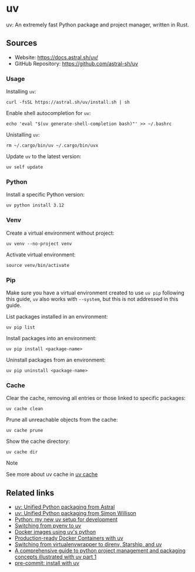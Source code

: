 # uv

uv: An extremely fast Python package and project manager, written in Rust.

## Sources

- Website: https://docs.astral.sh/uv/
- GitHub Repository: https://github.com/astral-sh/uv

### Usage

Installing `uv`:
```shell
curl -fsSL https://astral.sh/uv/install.sh | sh
```

Enable shell autocompletion for `uv`:
```shell
echo 'eval "$(uv generate-shell-completion bash)"' >> ~/.bashrc
```

Unistalling `uv`:
```shell
rm ~/.cargo/bin/uv ~/.cargo/bin/uvx
```

Update `uv` to the latest version:
```shell
uv self update
```

### Python

Install a specific Python version:
```shell
uv python install 3.12
```

### Venv

Create a virtual environment without project:
```shell
uv venv --no-project venv
```

Activate virtual environment:
```shell
source venv/bin/activate
```

### Pip

Make sure you have a virtual environment created to use `uv pip` following this guide, `uv` also works with `--system`, but this is not addressed in this guide.

List packages installed in an environment:
```shell
uv pip list
```

Install packages into an environment:
```shell
uv pip install <package-name>
```

Uninstall packages from an environment:
```shell
uv pip uninstall <package-name>
```

### Cache

Clear the cache, removing all entries or those linked to specific packages:
```shell
uv cache clean
```

Prune all unreachable objects from the cache:
```shell
uv cache prune
```

Show the cache directory:
```shell
uv cache dir
```

> [!NOTE]
> See more about uv cache in [uv cache](https://docs.astral.sh/uv/concepts/cache/#cache-directory)

## Related links

- [uv: Unified Python packaging from Astral](https://astral.sh/blog/uv-unified-python-packaging)
- [uv: Unified Python packaging from Simon Willison](https://simonwillison.net/2024/Aug/20/uv-unified-python-packaging/)
- [Python: my new uv setup for development](https://adamj.eu/tech/2024/09/18/python-uv-development-setup/)
- [Switching from pyenv to uv](https://bluesock.org/~willkg/blog/dev/switch_pyenv_to_uv.html)
- [Docker images using uv's python](https://mkennedy.codes/posts/python-docker-images-using-uv-s-new-python-features/)
- [Production-ready Docker Containers with uv](https://hynek.me/articles/docker-uv/)
- [Switching from virtualenvwrapper to direnv, Starship, and uv](https://treyhunner.com/2024/10/switching-from-virtualenvwrapper-to-direnv-starship-and-uv/)
- [A comprehensive guide to python project management and packaging concepts illustrated with uv part 1](https://reinforcedknowledge.com/a-comprehensive-guide-to-python-project-management-and-packaging-concepts-illustrated-with-uv-part-i/)
- [pre-commit: install with uv](https://adamj.eu/tech/2025/05/07/pre-commit-install-uv/)
